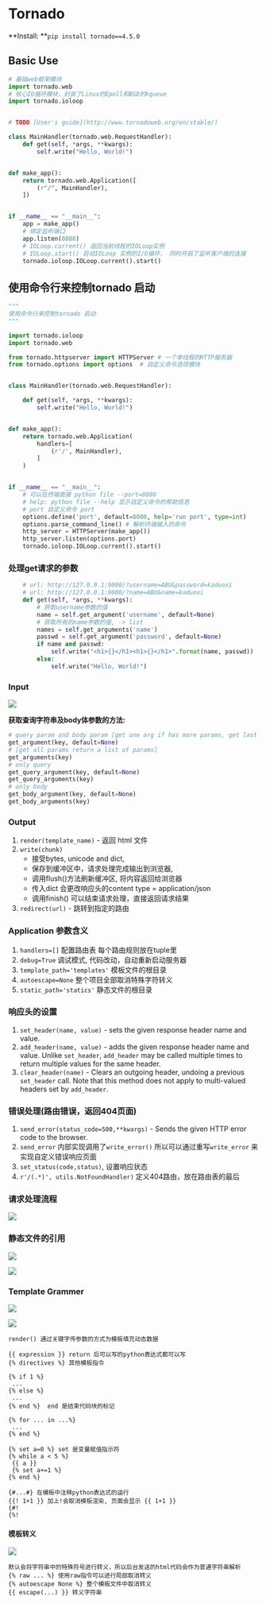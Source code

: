 # Tornado



**Install: **`pip install tornado==4.5.0`



## Basic Use

```python
# 基础web框架模块
import tornado.web
# 核心IO循环模块，封装了Linux的Epoll和BSD的kqueue
import tornado.ioloop


# TODO [User's guide](http://www.tornadoweb.org/en/stable/)

class MainHandler(tornado.web.RequestHandler):
    def get(self, *args, **kwargs):
        self.write("Hello, World!")


def make_app():
    return tornado.web.Application([
        (r"/", MainHandler),
    ])


if __name__ == "__main__":
    app = make_app()
    # 绑定监听端口
    app.listen(8888)
    # IOLoop.current() 返回当前线程的IOLoop实例
    # IOLoop.start() 启动IOLoop 实例的I/O循环， 同时开启了监听客户端的连接
    tornado.ioloop.IOLoop.current().start()

```



## 使用命令行来控制tornado 启动

```python
"""
使用命令行来控制tornado 启动
"""

import tornado.ioloop
import tornado.web

from tornado.httpserver import HTTPServer # 一个单线程的HTTP服务器
from tornado.options import options  # 自定义命令选项模块


class MainHandler(tornado.web.RequestHandler):

    def get(self, *args, **kwargs):
        self.write("Hello, World!")


def make_app():
    return tornado.web.Application(
        handlers=[
            (r'/', MainHandler),
        ]
    )


if __name__ == "__main__":
    # 可以在终端直接 python file --port=8080
    # help: python file --help 显示自定义命令的帮助信息
    # port 自定义命令 port
    options.define('port', default=8000, help='run port', type=int)
    options.parse_command_line() # 解析终端输入的命令
    http_server = HTTPServer(make_app())
    http_server.listen(options.port)
    tornado.ioloop.IOLoop.current().start()
```

### 处理get请求的参数

```python
    # url: http://127.0.0.1:9000/?username=ABU&password=kaduoxi
    # url: http://127.0.0.1:9000/?name=ABU&name=kaduoxi
    def get(self, *args, **kwargs):
        # 获取username参数的值
        name = self.get_argument('username', default=None)
        # 获取所有的name参数的值, -> list
        names = self.get_arguments('name')
        passwd = self.get_argument('password', default=None)
        if name and passwd:
            self.write("<h1>{}</h1><h1>{}</h1>".format(name, passwd))
        else:
            self.write("Hello, World!")
```

### Input

![](images/query_rest.png)

**获取查询字符串及body体参数的方法:**
```python
# query param and body param [get one arg if has more params, get last one] 
get_argument(key, default=None) 
# [get all params return a list of params]
get_arguments(key)
# only query
get_query_argument(key, default=None)
get_query_arguments(key)
# only body
get_body_argument(key, default=None)
get_body_arguments(key)


```
### Output
1. `render(template_name)` - 返回 html 文件
2. `write(chunk)` 
    - 接受bytes, unicode and dict, 
    - 保存到缓冲区中，请求处理完成输出到浏览器, 
    - 调用flush()方法刷新缓冲区, 将内容返回给浏览器
    - 传入dict 会更改响应头的content type = application/json
    - 调用finish() 可以结束请求处理，直接返回请求结果
3. `redirect(url)` - 跳转到指定的路由


### Application 参数含义
1. `handlers=[]` 配置路由表 每个路由规则放在tuple里
2. `debug=True` 调试模式, 代码改动，自动重新启动服务器
3. `template_path='templates'` 模板文件的根目录
4. `autoescape=None` 整个项目全部取消特殊字符转义
5. `static_path='statics'` 静态文件的根目录

### 响应头的设置
1. `set_header(name, value)` - sets the given response header name and value.
2. `add_header(name, value)` - adds the given response header name and value. Unlike `set_header`, `add_header` may be called multiple times
    to return multiple values for the same header.
3. `clear_header(name)` - Clears an outgoing header, undoing a previous `set_header` call. Note that this method does not apply to multi-valued headers
    set by `add_header`.

### 错误处理(路由错误，返回404页面)
1. `send_error(status_code=500,**kwargs)` - Sends the given HTTP error code to the browser.
2. `send_error` 内部实现调用了`write_error()` 所以可以通过重写`write_error` 来实现自定义错误响应页面
3. `set_status(code,status)`, 设置响应状态
4. `r'/(.*)', utils.NotFoundHandler)` 定义404路由，放在路由表的最后 

### 请求处理流程

![](images/request_life.png)

### 静态文件的引用

![](images/static_files.png)

![](images/static_files2.png)


### Template Grammer

![](images/template_grammer.png)

![](images/for_while.png)


```
render() 通过关键字传参数的方式为模板填充动态数据

{{ expression }} return 后可以写的python表达式都可以写 
{% directives %} 其他模板指令 

{% if 1 %}
 ...
{% else %}
 ...
{% end %}  end 是结束代码块的标记

{% for ... in ...%}
 ...
{% end %}

{% set a=0 %} set 是变量赋值指示符
{% while a < 5 %}
 {{ a }}
 {% set a+=1 %}
{% end %}

{#...#} 在模板中注释python表达式的运行
{{! 1+1 }} 加上!会取消模板渲染, 页面会显示 {{ 1+1 }}
{#!
{%!
```

#### 模板转义

![](images/template_escape.png)

```
默认会将字符串中的特殊符号进行转义，所以后台发送的html代码会作为普通字符串解析
{% raw ... %} 使用raw指令可以进行局部取消转义
{% autoescape None %} 整个模板文件中取消转义
{{ escape(...) }} 转义字符串
```


